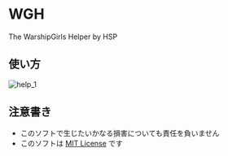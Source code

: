 # WGH
The WarshipGirls Helper by HSP

## 使い方
![help_1](https://cloud.githubusercontent.com/assets/3734392/21285440/06c2a7de-c47c-11e6-9d85-b385e935bbc1.png)

## 注意書き
- このソフトで生じたいかなる損害についても責任を負いません
- このソフトは [MIT License](https://ja.osdn.net/projects/opensource/wiki/licenses%2FMIT_license) です
